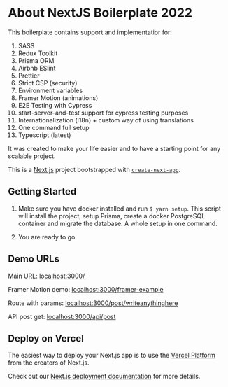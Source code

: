 # About NextJS Boilerplate 2022

This boilerplate contains support and implementatior for:

1. SASS
2. Redux Toolkit
3. Prisma ORM
4. Airbnb ESlint
5. Prettier
6. Strict CSP (security)
7. Environment variables
8. Framer Motion (animations)
9. E2E Testing with Cypress
10. start-server-and-test support for cypress testing purposes
11. Internationalization (i18n) + custom way of using translations
12. One command full setup
13. Typescript (latest)

It was created to make your life easier and to have a starting point for any scalable project.

This is a [Next.js](https://nextjs.org/) project bootstrapped with [`create-next-app`](https://github.com/vercel/next.js/tree/canary/packages/create-next-app).

## Getting Started

1. Make sure you have docker installed and run `$ yarn setup`. This script will install the project, setup Prisma, create a docker PostgreSQL container and migrate the database. A whole setup in one command.

2. You are ready to go.

## Demo URLs

Main URL: [localhost:3000/](localhost:3000/)

Framer Motion demo: [localhost:3000/framer-example](localhost:3000/framer-example)

Route with params: [localhost:3000/post/writeanythinghere](localhost:3000/post/writeanythinghere)

API post get: [localhost:3000/api/post](localhost:3000/api/post)

## Deploy on Vercel

The easiest way to deploy your Next.js app is to use the [Vercel Platform](https://vercel.com/new?utm_medium=default-template&filter=next.js&utm_source=create-next-app&utm_campaign=create-next-app-readme) from the creators of Next.js.

Check out our [Next.js deployment documentation](https://nextjs.org/docs/deployment) for more details.
